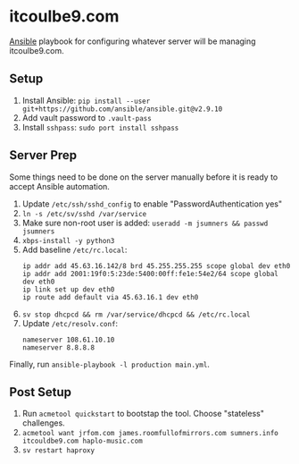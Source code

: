 # itcoulbe9.com

[Ansible](https://github.com/ansible/ansible) playbook for configuring whatever
server will be managing itcoulbe9.com.

## Setup

1. Install Ansible: `pip install --user git+https://github.com/ansible/ansible.git@v2.9.10`
1. Add vault password to `.vault-pass`
1. Install `sshpass`: `sudo port install sshpass`

## Server Prep

Some things need to be done on the server manually before it is ready to
accept Ansible automation.

1. Update `/etc/ssh/sshd_config` to enable "PasswordAuthentication yes"
1. `ln -s /etc/sv/sshd /var/service`
1. Make sure non-root user is added: `useradd -m jsumners && passwd jsumners`
1. `xbps-install -y python3`
1. Add baseline `/etc/rc.local`:
    ```
    ip addr add 45.63.16.142/8 brd 45.255.255.255 scope global dev eth0
    ip addr add 2001:19f0:5:23de:5400:00ff:fe1e:54e2/64 scope global dev eth0
    ip link set up dev eth0
    ip route add default via 45.63.16.1 dev eth0
    ```
1. `sv stop dhcpcd && rm /var/service/dhcpcd && /etc/rc.local`
1. Update `/etc/resolv.conf`:
    ```
    nameserver 108.61.10.10
    nameserver 8.8.8.8
    ```

Finally, run `ansible-playbook -l production main.yml`.

## Post Setup

1. Run `acmetool quickstart` to bootstap the tool. Choose "stateless" challenges.
1. `acmetool want jrfom.com james.roomfullofmirrors.com sumners.info itcouldbe9.com haplo-music.com`
1. `sv restart haproxy`
